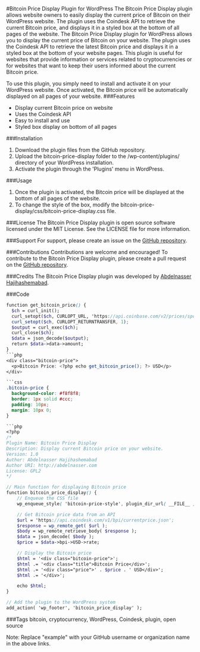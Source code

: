 #Bitcoin Price Display Plugin for WordPress
The Bitcoin Price Display plugin allows website owners to easily display the current price of Bitcoin on their WordPress website. The plugin uses the Coindesk API to retrieve the current Bitcoin price, and displays it in a styled box at the bottom of all pages of the website.
The Bitcoin Price Display plugin for WordPress allows you to display the current price of Bitcoin on your website. The plugin uses the Coindesk API to retrieve the latest Bitcoin price and displays it in a styled box at the bottom of your website pages. This plugin is useful for websites that provide information or services related to cryptocurrencies or for websites that want to keep their users informed about the current Bitcoin price.

To use this plugin, you simply need to install and activate it on your WordPress website. Once activated, the Bitcoin price will be automatically displayed on all pages of your website.
###Features
* Display current Bitcoin price on website
* Uses the Coindesk API
* Easy to install and use
* Styled box display on bottom of all pages

###Installation
1. Download the plugin files from the GitHub repository.
2. Upload the bitcoin-price-display folder to the /wp-content/plugins/ directory of your WordPress installation.
3. Activate the plugin through the 'Plugins' menu in WordPress.

###Usage
1. Once the plugin is activated, the Bitcoin price will be displayed at the bottom of all pages of the website.
2. To change the style of the box, modify the bitcoin-price-display/css/bitcoin-price-display.css file.

###License
The Bitcoin Price Display plugin is open source software licensed under the MIT License. See the LICENSE file for more information.

###Support
For support, please create an issue on the [GitHub repository](https://github.com/hashemabadi/Bitcoin-price-WordPress).

###Contributions
Contributions are welcome and encouraged! To contribute to the Bitcoin Price Display plugin, please create a pull request on the [GitHub repository](https://github.com/hashemabadi/Bitcoin-price-WordPress).

###Credits
The Bitcoin Price Display plugin was developed by [Abdelnasser Hajihashemabad](https://abdelnasser.com).

###Code
```scss
function get_bitcoin_price() {
  $ch = curl_init();
  curl_setopt($ch, CURLOPT_URL, 'https://api.coinbase.com/v2/prices/spot?currency=USD');
  curl_setopt($ch, CURLOPT_RETURNTRANSFER, 1);
  $output = curl_exec($ch);
  curl_close($ch);
  $data = json_decode($output);
  return $data->data->amount;
}
```php
<div class="bitcoin-price">
  <p>Bitcoin Price: <?php echo get_bitcoin_price(); ?> USD</p>
</div>

```css
.bitcoin-price {
  background-color: #f8f8f8;
  border: 1px solid #ccc;
  padding: 10px;
  margin: 10px 0;
}

```php
<?php
/*
Plugin Name: Bitcoin Price Display
Description: Display current Bitcoin price on your website.
Version: 1.0
Author: Abdelnasser Hajihashemabad
Author URI: http://abdelnasser.com
License: GPL2
*/

// Main function for displaying Bitcoin price
function bitcoin_price_display() {
    // Enqueue the CSS file
    wp_enqueue_style( 'bitcoin-price-style', plugin_dir_url( __FILE__ ) . 'css/bitcoin-price-style.css' );

    // Get Bitcoin price data from an API
    $url = 'https://api.coindesk.com/v1/bpi/currentprice.json';
    $response = wp_remote_get( $url );
    $body = wp_remote_retrieve_body( $response );
    $data = json_decode( $body );
    $price = $data->bpi->USD->rate;

    // Display the Bitcoin price
    $html = '<div class="bitcoin-price">';
    $html .= '<div class="title">Bitcoin Price</div>';
    $html .= '<div class="price">' . $price . ' USD</div>';
    $html .= '</div>';

    echo $html;
}

// Add the plugin to the WordPress system
add_action( 'wp_footer', 'bitcoin_price_display' );

```

###Tags
bitcoin, cryptocurrency, WordPress, Coindesk, plugin, open source

Note: Replace "example" with your GitHub username or organization name in the above links.

